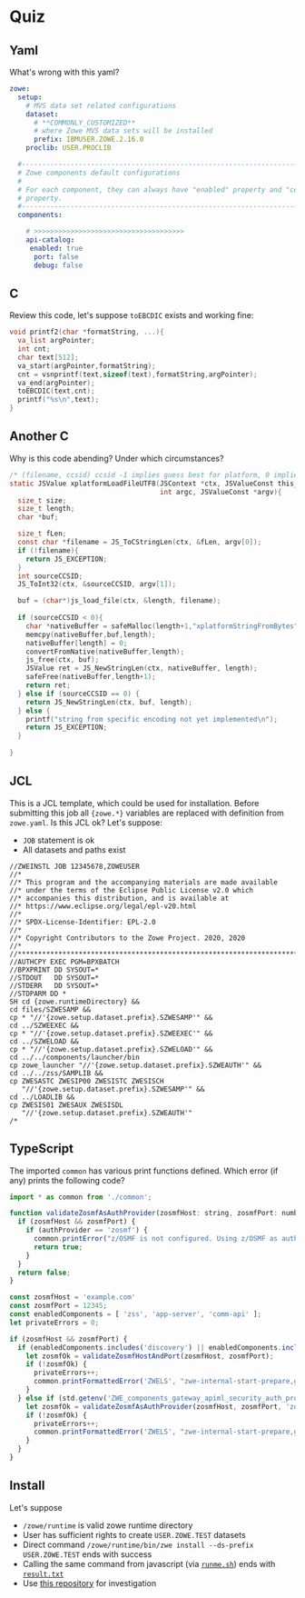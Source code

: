 # Quiz

## Yaml
What's wrong with this yaml?
```yaml
zowe:
  setup:
    # MVS data set related configurations
    dataset:
      # **COMMONLY_CUSTOMIZED**
      # where Zowe MVS data sets will be installed
      prefix: IBMUSER.ZOWE.2.16.0
    proclib: USER.PROCLIB

  #-------------------------------------------------------------------------------
  # Zowe components default configurations
  #
  # For each component, they can always have "enabled" property and "certificate"
  # property.
  #-------------------------------------------------------------------------------
  components:

    # >>>>>>>>>>>>>>>>>>>>>>>>>>>>>>>>>>>>>
    api-catalog:
     enabled: true
      port: false
      debug: false
```

## C
Review this code, let's suppose `toEBCDIC` exists and working fine:
```c
void printf2(char *formatString, ...){
  va_list argPointer;
  int cnt;
  char text[512];
  va_start(argPointer,formatString);
  cnt = vsnprintf(text,sizeof(text),formatString,argPointer);
  va_end(argPointer);
  toEBCDIC(text,cnt);
  printf("%s\n",text);
}
```
## Another C
Why is this code abending? Under which circumstances?
```c
/* (filename, ccsid) ccsid -1 implies guess best for platform, 0 implies don't translate */
static JSValue xplatformLoadFileUTF8(JSContext *ctx, JSValueConst this_val,
                                     int argc, JSValueConst *argv){
  size_t size;
  size_t length;
  char *buf;

  size_t fLen;
  const char *filename = JS_ToCStringLen(ctx, &fLen, argv[0]);
  if (!filename){
    return JS_EXCEPTION;
  }
  int sourceCCSID;
  JS_ToInt32(ctx, &sourceCCSID, argv[1]);

  buf = (char*)js_load_file(ctx, &length, filename);
 
  if (sourceCCSID < 0){
    char *nativeBuffer = safeMalloc(length+1,"xplatformStringFromBytes");
    memcpy(nativeBuffer,buf,length);
    nativeBuffer[length] = 0;
    convertFromNative(nativeBuffer,length);
    js_free(ctx, buf);
    JSValue ret = JS_NewStringLen(ctx, nativeBuffer, length);
    safeFree(nativeBuffer,length+1);
    return ret;
  } else if (sourceCCSID == 0) {
    return JS_NewStringLen(ctx, buf, length);
  } else {
    printf("string from specific encoding not yet implemented\n");
    return JS_EXCEPTION;
  }
  
}
```
## JCL
This is a JCL template, which could be used for installation. Before submitting this job all `{zowe.*}` variables are replaced with definition from `zowe.yaml`. Is this JCL ok?
Let's suppose:
* `JOB` statement is ok
* All datasets and paths exist
```jcl
//ZWEINSTL JOB 12345678,ZOWEUSER
//*
//* This program and the accompanying materials are made available
//* under the terms of the Eclipse Public License v2.0 which
//* accompanies this distribution, and is available at
//* https://www.eclipse.org/legal/epl-v20.html
//*
//* SPDX-License-Identifier: EPL-2.0
//*
//* Copyright Contributors to the Zowe Project. 2020, 2020
//*
//*********************************************************************
//AUTHCPY EXEC PGM=BPXBATCH
//BPXPRINT DD SYSOUT=*
//STDOUT   DD SYSOUT=*
//STDERR   DD SYSOUT=*
//STDPARM DD *
SH cd {zowe.runtimeDirectory} &&
cd files/SZWESAMP &&
cp * "//'{zowe.setup.dataset.prefix}.SZWESAMP'" &&
cd ../SZWEEXEC &&
cp * "//'{zowe.setup.dataset.prefix}.SZWEEXEC'" &&
cd ../SZWELOAD &&
cp * "//'{zowe.setup.dataset.prefix}.SZWELOAD'" &&
cd ../../components/launcher/bin
cp zowe_launcher "//'{zowe.setup.dataset.prefix}.SZWEAUTH'" &&
cd ../../zss/SAMPLIB &&
cp ZWESASTC ZWESIP00 ZWESISTC ZWESISCH
   "//'{zowe.setup.dataset.prefix}.SZWESAMP'" &&
cd ../LOADLIB &&
cp ZWESIS01 ZWESAUX ZWESISDL
   "//'{zowe.setup.dataset.prefix}.SZWEAUTH'"
/*
```

## TypeScript
The imported `common` has various print functions defined. 
Which error (if any) prints the following code?
```javascript
import * as common from './common';

function validateZosmfAsAuthProvider(zosmfHost: string, zosmfPort: number, authProvider: string): boolean {
  if (zosmfHost && zosmfPort) {
    if (authProvider == 'zosmf') {
      common.printError("z/OSMF is not configured. Using z/OSMF as authentication provider is not supported.");
      return true;
    }
  }
  return false;
}

const zosmfHost = 'example.com'
const zosmfPort = 12345;
const enabledComponents = [ 'zss', 'app-server', 'comm-api' ];
let privateErrors = 0;

if (zosmfHost && zosmfPort) {
  if (enabledComponents.includes('discovery') || enabledComponents.includes('*-api')) {
    let zosmfOk = validateZosmfHostAndPort(zosmfHost, zosmfPort);
    if (!zosmfOk) {
      privateErrors++;
      common.printFormattedError('ZWELS', "zwe-internal-start-prepare,global_validate", "Zosmf validation failed");
    }
  } else if (std.getenv('ZWE_components_gateway_apiml_security_auth_provider') == "zosmf") {
    let zosmfOk = validateZosmfAsAuthProvider(zosmfHost, zosmfPort, 'zosmf');
    if (!zosmfOk) {
      privateErrors++;
      common.printFormattedError('ZWELS', "zwe-internal-start-prepare,global_validate", "Zosmf validation failed");
    }
  }
}
```

## Install
Let's suppose
* `/zowe/runtime` is valid zowe runtime directory
* User has sufficient rights to create `USER.ZOWE.TEST` datasets
* Direct command `/zowe/runtime/bin/zwe install --ds-prefix USER.ZOWE.TEST` ends with success
* Calling the same command from javascript (via [`runme.sh`](runme.sh)) ends with [`result.txt`](result.txt)
* Use [this repository](https://github.com/zowe/zowe-install-packaging/tree/v2.x/staging/bin) for investigation

<!--
## Random questions
* Git
* ReDoS attack
* zACS - setuid/getuid
* Diffie-Hellman
>

